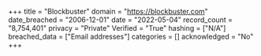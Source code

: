 +++
title = "Blockbuster"
domain = "https://blockbuster.com"
date_breached = "2006-12-01"
date = "2022-05-04"
record_count = "8,754,401"
privacy = "Private"
Verified = "True"
hashing = ["N/A"]
breached_data = ["Email addresses"]
categories = []
acknowledged = "No"
+++